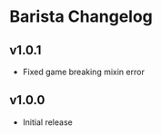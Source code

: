 # Barista Changelog  
  
## v1.0.1  
* Fixed game breaking mixin error
## v1.0.0  
* Initial release  